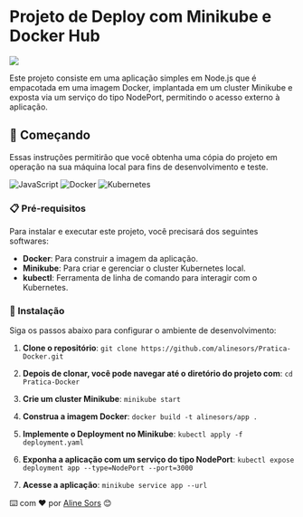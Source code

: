 # Projeto de Deploy com Minikube e Docker Hub

<img src="https://i.pinimg.com/originals/aa/48/46/aa4846d84035bb97903a10edfe0f22e9.gif">
    
Este projeto consiste em uma aplicação simples em Node.js que é empacotada em uma imagem Docker, implantada em um cluster Minikube e exposta via um serviço do tipo NodePort, permitindo o acesso externo à aplicação.

## 🚀 Começando

Essas instruções permitirão que você obtenha uma cópia do projeto em operação na sua máquina local para fins de desenvolvimento e teste.

![JavaScript](https://img.shields.io/badge/JavaScript-F7DF1E?style=for-the-badge&logo=javascript&logoColor=black)
![Docker](https://img.shields.io/badge/docker-257bd6?style=for-the-badge&logo=docker&logoColor=white)
![Kubernetes](https://img.shields.io/badge/Kubernetes-326CE5?style=for-the-badge&logo=Kubernetes&logoColor=white)

### 📋 Pré-requisitos

Para instalar e executar este projeto, você precisará dos seguintes softwares:

- **Docker**: Para construir a imagem da aplicação.
- **Minikube**: Para criar e gerenciar o cluster Kubernetes local.
- **kubectl**: Ferramenta de linha de comando para interagir com o Kubernetes.

### 🔧 Instalação

Siga os passos abaixo para configurar o ambiente de desenvolvimento:

1. **Clone o repositório**:
```git clone https://github.com/alinesors/Pratica-Docker.git```

2. **Depois de clonar, você pode navegar até o diretório do projeto com**:
```cd Pratica-Docker```

3. **Crie um cluster Minikube**:
```minikube start```

5. **Construa a imagem Docker**:
```docker build -t alinesors/app .```

7. **Implemente o Deployment no Minikube**:
```kubectl apply -f deployment.yaml```

8. **Exponha a aplicação com um serviço do tipo NodePort**:
```kubectl expose deployment app --type=NodePort --port=3000```

9. **Acesse a aplicação**:
```minikube service app --url```

⌨️ com ❤️ por [Aline Sors](https://github.com/alinesors) 😊
